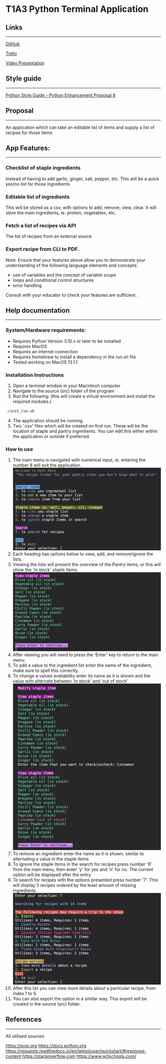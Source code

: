 # T1A3 Python Terminal Application

## Links

---

[GitHub](https://github.com/tatermysalad/T1A3TerminalApp)
<br>

[Trello](https://trello.com/invite/b/FUrubUml/ATTI813af372e91184f1cef364b2ca77be1493A1819C/t1a3terminalapp)
<br>

[Video Presentation](https://youtube.com)

## Style guide

---

[Python Style Guide - Python Enhancement Proposal 8](https://peps.python.org/pep-0008/)

## Proposal

---

An application which can take an editable list of items and supply a list of recipes for those items

## App Features:

---

### Checklist of staple ingredients

Instead of having to add garlic, ginger, salt, pepper, etc. This will be a quick yes/no list for those ingredients

### Editable list of ingredients

This will be stored as a csv, with options to add, remove, view, clear. It will store the main ingredients, ie. protein, vegetables, etc.

### Fetch a list of recipes via API

The list of recipes from an external source

### Export recipe from CLI to PDF.

Note: Ensure that your features above allow you to demonstrate your understanding of the following language elements and concepts:

-   use of variables and the concept of variable scope
-   loops and conditional control structures
-   error handling

Consult with your educator to check your features are sufficient .

## Help documentation
---

### System/Hardware requirements:

- Requires Python Version 3.10.x or later to be installed
- Requires MacOS 
- Requires an internet connection
- Requires homebrew to install a dependency in the run.sh file
- Tested working on MacOS 13.1.1

### Installation Instructions

1. Open a terminal window in your Macintosh computer
2. Navigate to the source (src) folder of the program
3. Run the following: (this will create a virtual environment and install the required modules.)
```zsh
./init_run.sh
```
4. The application should be running.
5. Two '.csv' files which will be created on first run. These will be the location of staple and pantry ingredients. You can edit this either within the application or outside if preferred.

### How to use
1. The main menu is navigated with numerical input, ie. entering the number 8 will exit the application.
![Main Menu](./docs/Main_menu.png)
2. Each heading has options below to view, add, and remove/ignore the lists.
3. Viewing the lists will present the overview of the Pantry items, or this will show the 'in stock' staple items.
![View staple list](./docs/staple_list.png)
4. After viewing you will need to press the 'Enter' key to return to the main menu.
5. To add a value to the ingredient list enter the name of the ingredient, make sure to spell this correctly.
6. To change a values availability enter its name as it is shown and the value with alternate between 'in stock' and 'out of stock'
![Edit staple list](./docs/staple_item_change.png)
7. To remove an ingredient enter the name as it is shown, similar to alternating a value in the staple items
8. To ignore the staple items in the search for recipes press number '6' from the main menu, then enter 'y' for yes and 'n' for no. The current option will be displayed after the entry.
9. To search for recipes with the options presented press number '7'. This will display 5 recipes ordered by the least amount of missing ingredients.
![Search](./docs/search.png)
10. After this list you can view more details about a particular recipe, from index 1 to 5. 
11. You can also export the option in a similar way. This export will be created in the source (src) folder.


## References
---

All utilised sources:

https://pypi.org
https://docs.python.org
https://requests.readthedocs.io/en/latest/user/quickstart/#response-content
https://stackoverflow.com
https://www.w3schools.com/